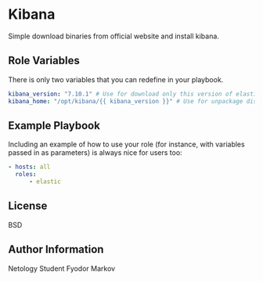 Kibana
=========

Simple download binaries from official website and install kibana.

Role Variables
--------------
There is only two variables that you can redefine in your playbook.
```yaml
kibana_version: "7.10.1" # Use for download only this version of elastic
kibana_home: "/opt/kibana/{{ kibana_version }}" # Use for unpackage distro and create KIBANA_HOME variable
```

Example Playbook
----------------

Including an example of how to use your role (for instance, with variables passed in as parameters) is always nice for users too:

```yaml
- hosts: all
  roles:
      - elastic
```

License
-------

BSD

Author Information
------------------

Netology Student Fyodor Markov

